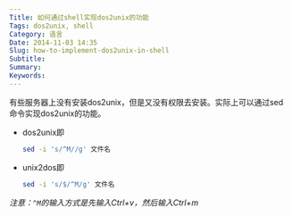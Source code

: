 ```yaml
---
Title: 如何通过shell实现dos2unix的功能
Tags: dos2unix, shell
Category: 语言
Date: 2014-11-03 14:35
Slug: how-to-implement-dos2unix-in-shell
Subtitle: 
Summary: 
Keywords:
---
```


有些服务器上没有安装dos2unix，但是又没有权限去安装。实际上可以通过sed命令实现dos2unix的功能。

- dos2unix即

  ```bash
  sed -i 's/^M//g' 文件名
  ```
  
- unix2dos即

  ```bash
  sed -i 's/$/^M/g' 文件名
  ```
  
*注意：`^M`的输入方式是先输入Ctrl+v，然后输入Ctrl+m*